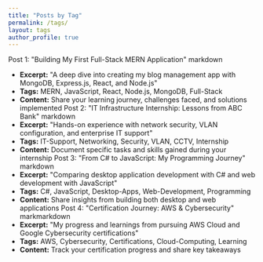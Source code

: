 ```yaml
---
title: "Posts by Tag"
permalink: /tags/
layout: tags
author_profile: true
---
```

Post 1: "Building My First Full-Stack MERN Application"
markdown
- **Excerpt:** "A deep dive into creating my blog management app with MongoDB, Express.js, React, and Node.js"
- **Tags:** MERN, JavaScript, React, Node.js, MongoDB, Full-Stack
- **Content:** Share your learning journey, challenges faced, and solutions implemented
Post 2: "IT Infrastructure Internship: Lessons from ABC Bank"
markdown
- **Excerpt:** "Hands-on experience with network security, VLAN configuration, and enterprise IT support"
- **Tags:** IT-Support, Networking, Security, VLAN, CCTV, Internship
- **Content:** Document specific tasks and skills gained during your internship
Post 3: "From C# to JavaScript: My Programming Journey"
markdown
- **Excerpt:** "Comparing desktop application development with C# and web development with JavaScript"
- **Tags:** C#, JavaScript, Desktop-Apps, Web-Development, Programming
- **Content:** Share insights from building both desktop and web applications
Post 4: "Certification Journey: AWS & Cybersecurity"
markmarkdown
- **Excerpt:** "My progress and learnings from pursuing AWS Cloud and Google Cybersecurity certifications"
- **Tags:** AWS, Cybersecurity, Certifications, Cloud-Computing, Learning
- **Content:** Track your certification progress and share key takeaways
